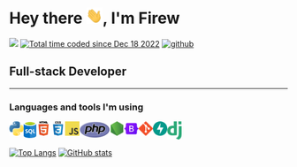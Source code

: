 <h1>
   Hey there <img src="./img/hi.gif" width="30px">, I'm Firew
</h1>

![](https://komarev.com/ghpvc/?username=F1reWs)
<a href="https://wakatime.com/@3d28e434-f6b9-44d5-b338-e192847e5aa7"><img src="https://wakatime.com/badge/user/3d28e434-f6b9-44d5-b338-e192847e5aa7.svg" alt="Total time coded since Dec 18 2022" /></a>
[![github](https://img.shields.io/github/followers/F1reWs?logo=github&style=plastic)](https://github.com/F1reWs?tab=followers)

## Full-stack Developer

<hr>

### Languages and tools I'm using
<img align="left" alt="" width="26px" src="./img/programming_language/python.png" />
<img align="left" alt="" width="23px" src="./img/programming_language/sql.png" />
<img align="left" alt="HTML5" width="26px" src="./img/programming_language/html.png" />
<img align="left" alt="CSS3" width="26px" src="./img/programming_language/css.png" />
<img align="left" alt="JavaScript" width="26px" src="./img/programming_language/js.png" />
<img align="left" alt="" width="55px" src="./img/programming_language/php.png" />
<img align="left" alt="" width="26px" src="./img/programming_language/nodejs.png" />
<img align="left" alt="" width="26px" src="./img/programming_language/bootstrap.svg" />
<img align="left" alt="" width="26px" src="./img/programming_language/bat.svg" />
<img align="left" alt="" width="26px" src="./img/programming_language/git.svg" />
<img align="left" alt="" width="26px" src="./img/programming_language/fastapi.svg" />
<img align="left" alt="" width="26px" src="./img/programming_language/django.png" />

<br />
<br />

[![Top Langs](https://github-readme-stats.vercel.app/api/top-langs/?username=F1reWs&show_icons=true&theme=tokyonight&border_radius=10&hide_border=true&hide_title=false&langs_count=100&layout=compact)](https://github.com/F1reWs)
[![GitHub stats](https://github-readme-stats.vercel.app/api?username=F1reWs&count_private=true&show_icons=true&theme=tokyonight&border_radius=10&hide_border=true&hide_title=true)](https://github.com/F1reWs)
